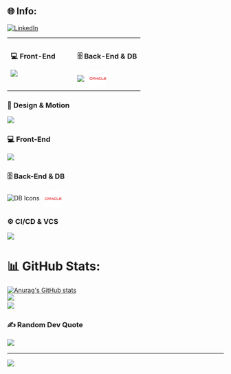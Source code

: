 
## 🌐 Info:
[![LinkedIn](https://img.shields.io/badge/LinkedIn-%230077B5.svg?logo=linkedin&logoColor=white)](https://linkedin.com/in/lorenzo-sijinardi) 

<table style="width:100%; border:none; border-collapse:collapse; border-spacing:0; margin:0;border:none;">
  <tr>
    <td style="width:50%; vertical-align:top; padding:8px; border:none;">
      <h3>💻 Front-End</h3>
      <img src="https://skillicons.dev/icons?i=html,css,js,ts,react,angular,nodejs" />
    </td>
    <td style="width:50%; vertical-align:top; padding:8px; border:none;">
      <h3>🗄️ Back-End & DB</h3>
      <img src="https://skillicons.dev/icons?i=mysql,postgres,mongodb,spring" style="vertical-align:middle;" />
      <img src="https://raw.githubusercontent.com/devicons/devicon/master/icons/oracle/oracle-original.svg"
           alt="Oracle" width="40"
           style="vertical-align:middle; margin-left:8px;" />
    </td>
  </tr>
</table>




### 🎨 Design & Motion  
<img src="https://skillicons.dev/icons?i=figma,ai,ps,xd,ae,pr,canva" />

### 💻 Front-End  
<img src="https://skillicons.dev/icons?i=html,css,js,ts,react,angular,nodejs" />

### 🗄️ Back-End & DB  
<p>
  <img src="https://skillicons.dev/icons?i=mysql,postgres,mongodb,spring" alt="DB Icons" />
  <img src="https://raw.githubusercontent.com/devicons/devicon/master/icons/oracle/oracle-original.svg" alt="Oracle" width="40" style="vertical-align:middle; margin-left:8px;" />
</p>

### ⚙️ CI/CD & VCS  
<img src="https://skillicons.dev/icons?i=git,github,jenkins,postman" />

# 📊 GitHub Stats:
[![Anurag's GitHub stats](https://github-readme-stats.vercel.app/api?username=lollosxvm)](https://github.com/anuraghazra/github-readme-stats)</br>
![](https://github-readme-streak-stats.herokuapp.com/?user=lollosxvm&theme=dracula&hide_border=false)<br/>
![](https://github-readme-stats.vercel.app/api/top-langs/?username=lollosxvm&theme=dracula&hide_border=false&include_all_commits=true&count_private=false&layout=compact)

### ✍️ Random Dev Quote
![](https://quotes-github-readme.vercel.app/api?type=horizontal&theme=radical)

---
[![](https://visitcount.itsvg.in/api?id=lollosxvm&icon=0&color=1)](https://visitcount.itsvg.in)


